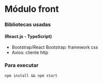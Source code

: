 # Módulo front

### Bibliotecas usadas
#### (React.js - TypeScript)
- Bootstrap/React Bootstrap: framework css
- Axios: cliente http

### Para executar
```
npm install && npm start
``` 